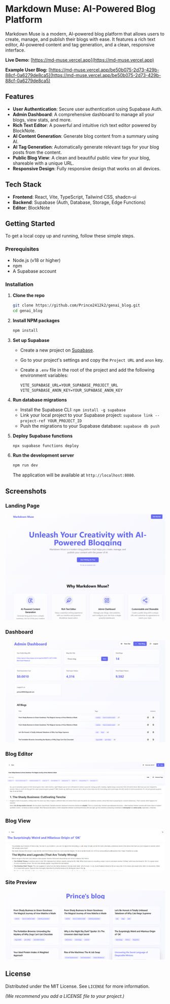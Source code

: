 # Markdown Muse: AI-Powered Blog Platform

Markdown Muse is a modern, AI-powered blog platform that allows users to create, manage, and publish their blogs with ease. It features a rich text editor, AI-powered content and tag generation, and a clean, responsive interface.

**Live Demo:** [https://md-muse.vercel.app](https://md-muse.vercel.app)

**Example User Blog:** [https://md-muse.vercel.app/be50b075-2d73-429b-88cf-0a6279de8ca5](https://md-muse.vercel.app/be50b075-2d73-429b-88cf-0a6279de8ca5)

## Features

- **User Authentication**: Secure user authentication using Supabase Auth.
- **Admin Dashboard**: A comprehensive dashboard to manage all your blogs, view stats, and more.
- **Rich Text Editor**: A powerful and intuitive rich text editor powered by BlockNote.
- **AI Content Generation**: Generate blog content from a summary using AI.
- **AI Tag Generation**: Automatically generate relevant tags for your blog posts from the content.
- **Public Blog View**: A clean and beautiful public view for your blog, shareable with a unique URL.
- **Responsive Design**: Fully responsive design that works on all devices.

## Tech Stack

- **Frontend**: React, Vite, TypeScript, Tailwind CSS, shadcn-ui
- **Backend**: Supabase (Auth, Database, Storage, Edge Functions)
- **Editor**: BlockNote

## Getting Started

To get a local copy up and running, follow these simple steps.

### Prerequisites

- Node.js (v18 or higher)
- npm
- A Supabase account

### Installation

1.  **Clone the repo**

    ```sh
    git clone https://github.com/Prince2412k2/genai_blog.git
    cd genai_blog
    ```

2.  **Install NPM packages**

    ```sh
    npm install
    ```

3.  **Set up Supabase**

    -   Create a new project on [Supabase](https://supabase.com/).
    -   Go to your project's settings and copy the `Project URL` and `anon` key.
    -   Create a `.env` file in the root of the project and add the following environment variables:

        ```
        VITE_SUPABASE_URL=YOUR_SUPABASE_PROJECT_URL
        VITE_SUPABASE_ANON_KEY=YOUR_SUPABASE_ANON_KEY
        ```

4.  **Run database migrations**

    -   Install the Supabase CLI: `npm install -g supabase`
    -   Link your local project to your Supabase project: `supabase link --project-ref YOUR_PROJECT_ID`
    -   Push the migrations to your Supabase database: `supabase db push`

5.  **Deploy Supabase functions**

    ```sh
    npx supabase functions deploy
    ```

6.  **Run the development server**

    ```sh
    npm run dev
    ```

    The application will be available at `http://localhost:8080`.

## Screenshots

### Landing Page
![Landing Page](static/Landing.png)

### Dashboard
![Dashboard](static/Dashboard.png)

### Blog Editor
![Blog Editor](static/blogEdit.png)

### Blog View
![Blog View](static/blogView.png)

### Site Preview
![Site Preview](static/site.png)

## License

Distributed under the MIT License. See `LICENSE` for more information.

*(We recommend you add a LICENSE file to your project.)*
